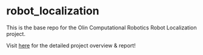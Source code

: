 # robot\_localization

This is the base repo for the Olin Computational Robotics Robot Localization project.

Visit [here](robot_localizer/README.md) for the detailed project overview & report!
